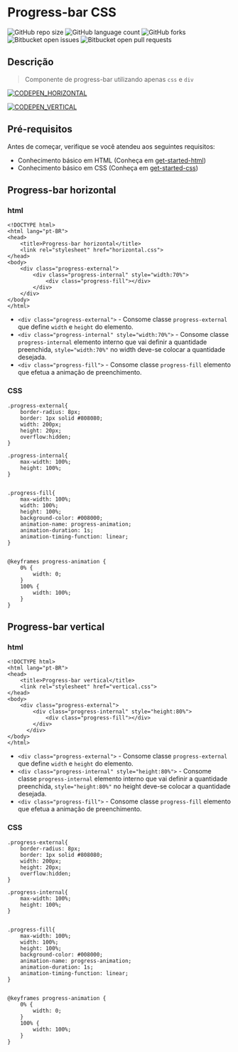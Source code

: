 # Progress-bar CSS

![GitHub repo size](https://img.shields.io/github/repo-size/alexandrekatsuura/progress-bar-css?style=for-the-badge)
![GitHub language count](https://img.shields.io/github/languages/count/alexandrekatsuura/progress-bar-css?style=for-the-badge)
![GitHub forks](https://img.shields.io/github/forks/alexandrekatsuura/progress-bar-css?style=for-the-badge)
![Bitbucket open issues](https://img.shields.io/bitbucket/issues/alexandrekatsuura/progress-bar-css?style=for-the-badge)
![Bitbucket open pull requests](https://img.shields.io/bitbucket/pr-raw/alexandrekatsuura/progress-bar-css?style=for-the-badge)

[get-started-html]: https://github.com/alexandrekatsuura/get-started-html
[get-started-css]: https://github.com/alexandrekatsuura/get-started-css

## Descrição
> Componente de progress-bar utilizando apenas `css` e `div`

[![CODEPEN_HORIZONTAL](https://img.shields.io/badge/codepen_horizontal%20-%23323330.svg?&style=for-the-badge&logo=codepen&logoColor=white&color=006DEC)](https://codepen.io/Alexandre-Katsuura/details/KKrMyPY)

[![CODEPEN_VERTICAL](https://img.shields.io/badge/codepen_vertical%20-%23323330.svg?&style=for-the-badge&logo=codepen&logoColor=white&color=006DEC)](https://codepen.io/Alexandre-Katsuura/details/XWyKvKa)

## Pré-requisitos
Antes de começar, verifique se você atendeu aos seguintes requisitos:
* Conhecimento básico em HTML (Conheça em [get-started-html][get-started-html])
* Conhecimento básico em CSS (Conheça em [get-started-css][get-started-css])

## Progress-bar horizontal
### html
```
<!DOCTYPE html>
<html lang="pt-BR">
<head>
    <title>Progress-bar horizontal</title>
    <link rel="stylesheet" href="horizontal.css">
</head>
<body>
    <div class="progress-external">
        <div class="progress-internal" style="width:70%">
            <div class="progress-fill"></div>
        </div>
    </div>
</body>
</html>
```
* `<div class="progress-external">` - Consome classe `progress-external` que define `width` e `height` do elemento.
* `<div class="progress-internal" style="width:70%">` - Consome classe `progress-internal` elemento interno que vai definir a quantidade preenchida, `style="width:70%"` no width deve-se colocar a quantidade desejada.
* `<div class="progress-fill">` - Consome classe `progress-fill` elemento que efetua a animação de preenchimento.

### CSS
```
.progress-external{
    border-radius: 8px;
    border: 1px solid #808080;
    width: 200px;
    height: 20px;
    overflow:hidden;
}

.progress-internal{
    max-width: 100%;
    height: 100%;  
}


.progress-fill{
    max-width: 100%;
    width: 100%;
    height: 100%;  
    background-color: #008000;
    animation-name: progress-animation;
    animation-duration: 1s;
    animation-timing-function: linear;
}


@keyframes progress-animation {
    0% {
        width: 0;
    }
    100% {
        width: 100%;
    }
}
```

## Progress-bar vertical
### html
```
<!DOCTYPE html>
<html lang="pt-BR">
<head>
    <title>Progress-bar vertical</title>
    <link rel="stylesheet" href="vertical.css">
</head>
<body>
    <div class="progress-external">
        <div class="progress-internal" style="height:80%">
            <div class="progress-fill"></div>
        </div>
      </div>
</body>
</html>

```
* `<div class="progress-external">` - Consome classe `progress-external` que define `width` e `height` do elemento.
* `<div class="progress-internal" style="height:80%">` - Consome classe `progress-internal` elemento interno que vai definir a quantidade preenchida, `style="height:80%"` no height deve-se colocar a quantidade desejada.
* `<div class="progress-fill">` - Consome classe `progress-fill` elemento que efetua a animação de preenchimento.

### CSS
```
.progress-external{
    border-radius: 8px;
    border: 1px solid #808080;
    width: 200px;
    height: 20px;
    overflow:hidden;
}

.progress-internal{
    max-width: 100%;
    height: 100%;  
}


.progress-fill{
    max-width: 100%;
    width: 100%;
    height: 100%;  
    background-color: #008000;
    animation-name: progress-animation;
    animation-duration: 1s;
    animation-timing-function: linear;
}


@keyframes progress-animation {
    0% {
        width: 0;
    }
    100% {
        width: 100%;
    }
}
```




